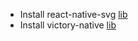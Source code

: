 * Install react-native-svg  [lib](https://github.com/react-native-svg/react-native-svg)
* Install victory-native [lib](https://github.com/FormidableLabs/victory-native)
